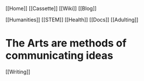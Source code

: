 [[Home]]
[[Cassette]]
[[Wiki]]
[[Blog]]

[[Humanities]]
[[STEM]]
[[Health]]
[[Docs]]
[[Adulting]]

# The Arts are methods of communicating ideas

[[Writing]]

